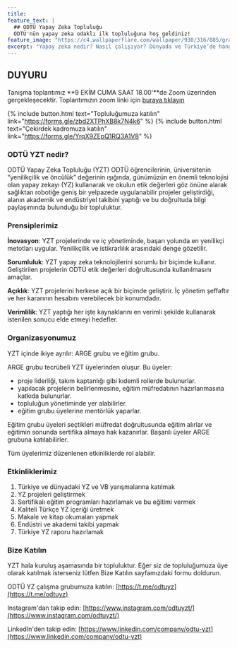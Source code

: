 ```yaml
---
title: 
feature_text: |
  ## ODTÜ Yapay Zeka Topluluğu
  ODTÜ'nün yapay zeka odaklı ilk topluluğuna hoş geldiniz!
feature_image: "https://c4.wallpaperflare.com/wallpaper/930/316/885/gradient-simple-background-colorful-abstract-wallpaper-preview.jpg"
excerpt: "Yapay zeka nedir? Nasıl çalışıyor? Dünyada ve Türkiye’de hangi kurumlar bu konuda neler yapıyor? Gerçekten işimizi çalacak mı? Hazırlık sınavını benim yerime çözebilir mi? Bu soruların cevabını bulmak, proje geliştirmek, hackathon’lara katılmak ve yapay zeka devriminde rol almak için YZT’ye katıl! EE’ci veya beşeri, YZ dünyasında herkese yer var."
---
```

## DUYURU
Tanışma toplantımız **9 EKİM CUMA SAAT 18.00'**de Zoom üzerinden gerçekleşecektir. Toplantımızın zoom linki için [buraya tıklayın](https://us04web.zoom.us/j/5262146219?pwd=cUtwNVZBdmo5emVSaXpaQ2VrcWJodz09)

{% include button.html text="Topluluğumuza katılın" link="https://forms.gle/zbd2XTPhXB8k7N4k6" %}
{% include button.html text="Çekirdek kadromuza katılın" link="https://forms.gle/YrqX9ZEpQ1RQ3A1V8" %}

### ODTÜ YZT nedir?
ODTÜ Yapay Zeka Topluluğu (YZT) ODTÜ öğrencilerinin, üniversitenin “yenilikçilik ve öncülük” değerinin ışığında, günümüzün en önemli teknolojisi olan yapay zekayı (YZ) kullanarak ve okulun etik değerleri göz önüne alarak sağlıktan robotiğe geniş bir yelpazede uygulanabilir projeler geliştirdiği, alanın akademik ve endüstriyel takibini yaptığı ve bu doğrultuda bilgi paylaşımında bulunduğu bir topluluktur.

### Prensiplerimiz

**İnovasyon**: YZT projelerinde ve iç yönetiminde,  başarı yolunda en yenilikçi metotları uygular. Yenilikçilik ve istikrarlılık arasındaki denge gözetilir.

**Sorumluluk**: YZT yapay zeka teknolojilerini sorumlu bir biçimde kullanır. Geliştirilen projelerin ODTÜ etik değerleri doğrultusunda kullanılmasını amaçlar.

**Açıklık**: YZT projelerini herkese açık bir biçimde geliştirir. İç yönetim şeffaftır ve her kararının hesabını verebilecek bir konumdadır.

**Verimlilik**: YZT yaptığı her işte kaynaklarını en verimli şekilde kullanarak istenilen sonucu elde etmeyi hedefler. 

### Organizasyonumuz

YZT içinde ikiye ayrılır: ARGE grubu ve eğitim grubu.

ARGE grubu tecrübeli YZT üyelerinden oluşur. Bu üyeler:
- proje liderliği, takım kaptanlığı gibi kıdemli rollerde bulunurlar. 
- yapılacak projelerin belirlenmesine, eğitim müfredatının hazırlanmasına katkıda bulunurlar.
- topluluğun yönetiminde yer alabilirler.
- eğitim grubu üyelerine mentörlük yaparlar.

Eğitim grubu üyeleri seçtikleri müfredat doğrultusunda eğitim alırlar ve eğitimin sonunda sertifika almaya hak kazanırlar. Başarılı üyeler ARGE grubuna katılabilirler.

Tüm üyelerimiz düzenlenen etkinliklerde rol alabilir.

### Etkinliklerimiz

1. Türkiye ve dünyadaki YZ ve VB yarışmalarına katılmak
2. YZ projeleri geliştirmek
3. Sertifikalı eğitim programları hazırlamak ve bu eğitimi vermek
4. Kaliteli Türkçe YZ içeriği üretmek
5. Makale ve kitap okumaları yapmak
6. Endüstri ve akademi takibi yapmak 
7. Türkiye YZ raporu hazırlamak

### Bize Katılın

YZT hala kuruluş aşamasında bir topluluktur. Eğer siz de topluluğumuza üye olarak katılmak isterseniz lütfen Bize Katılın sayfamızdaki formu doldurun.

ODTÜ YZ çalışma grubumuza katılın: [https://t.me/odtuyz](https://t.me/odtuyz)

Instagram'dan takip edin: [https://www.instagram.com/odtuyzt/](https://www.instagram.com/odtuyzt/)

LinkedIn'den takip edin: [https://www.linkedin.com/company/odtu-yzt](https://www.linkedin.com/company/odtu-yzt)
